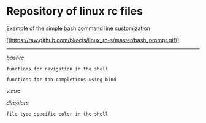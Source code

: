 # Repository of linux rc files

Example of the simple bash command line customization 

[(https://raw.github.com/bkocis/linux_rc-s/master/bash_prompt.gif)]

---

*bashrc*

	functions for navigation in the shell

	functions for tab completions using bind

*vimrc*


*dircolors*

	file type specific color in the shell

 


